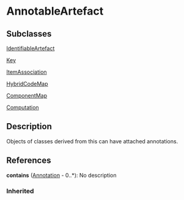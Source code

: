 
# AnnotableArtefact



## Subclasses

[IdentifiableArtefact](IdentifiableArtefact.md)

[Key](../DataStructure/Key.md)

[ItemAssociation](../Mapping/ItemAssociation.md)

[HybridCodeMap](../Mapping/HybridCodeMap.md)

[ComponentMap](../Mapping/ComponentMap.md)

[Computation](../Process/Computation.md)



## Description

Objects of classes derived from this can have attached annotations.




## References

**contains** ([Annotation](Annotation.md) - 0..*): No description

### Inherited




